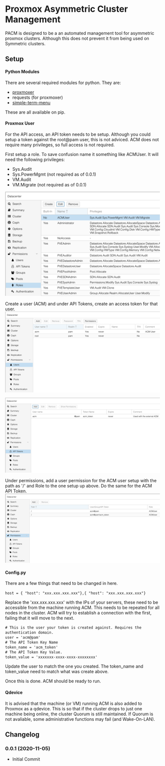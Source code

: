 # Proxmox Asymmetric Cluster Management
PACM is designed to be a an automated management tool for asymmetric proxmox clusters.
Although this does not prevent it from being used on Symmetric clusters.

## Setup
#### Python Modules
There are several required modules for python. They are:
- [proxmoxer](https://github.com/proxmoxer/proxmoxer)
- requests (for proxmoxer)
- [simple-term-menu](https://github.com/IngoMeyer441/simple-term-menu) 

These are all available on pip.

#### Proxmox User
For the API access, an API token needs to be setup. Although you could setup a token against the root@pam user, this is not adviced.
ACM does not require many privileges, so full access is not required.

First setup a role. To save confusion name it something like ACMUser.
It will need the following privileges:
- Sys.Audit
- Sys.PowerMgmt (not required as of 0.0.1)
- VM.Audit
- VM.Migrate (not required as of 0.0.1)

![ACM Roles](https://raw.githubusercontent.com/zanginator/proxmox_acm/main/images/ACM_Roles.png)

Create a user (ACM) and under API Tokens, create an access token for that user.
![ACM Users](https://raw.githubusercontent.com/zanginator/proxmox_acm/main/images/ACM_Users.png)

![ACM API Tokens](https://raw.githubusercontent.com/zanginator/proxmox_acm/main/images/ACM_API-Tokens.png)

Under permissions, add a user permission for the ACM user setup with the path as '/' and Role to the one setup up above.
Do the same for the ACM API Token.
![ACM Permissions](https://raw.githubusercontent.com/zanginator/proxmox_acm/main/images/ACM_Permissions.png)

#### Config.py
There are a few things that need to be changed in here.

```host = { "host": "xxx.xxx.xxx.xxx"},{ "host": "xxx.xxx.xxx.xxx"}```

Replace the 'xxx.xxx.xxx.xxx' with the IPs of your servers, these need to be accessible from the machine running ACM.
This needs to be repeated for all nodes in the cluster. ACM will try to establish a connection with the first, failing that it will move to the next.

```
# This is the user your token is created against. Requires the authentication domain.
user = 'acm@pam'
# The API Token Key Name
token_name = 'acm_token'
# The API Token Key Value.
token_value = 'xxxxxxx-xxxx-xxxx-xxxxxxxx'
```

Update the user to match the one you created. The token_name and token_value need to match what was create above.

Once this is done. ACM should be ready to run.

#### Qdevice

It is advised that the machine (or VM) running ACM is also added to Proxmox as a qdevice.
This is so that if the cluster drops to just one machine being online, the cluster Quorum is still maintained.
If Quorum is not avaliable, some administrative functions may fail (and Wake-On-LAN).

## Changelog
### 0.0.1 (2020-11-05)
- Initial Commit

